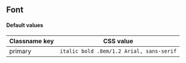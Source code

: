## Font

<!-- <values.font> -->
#### Default values
|Classname key|CSS value                                   |
|-------------|--------------------------------------------|
|primary      |```italic bold .8em/1.2 Arial, sans-serif```|

<!-- </values.font> -->


<!-- <variants.font> -->

<!-- </variants.font> -->